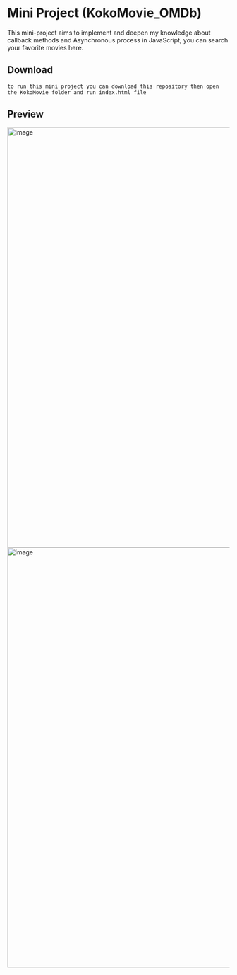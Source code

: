 # Mini Project (KokoMovie_OMDb)
This mini-project aims to implement and deepen my knowledge about callback methods and Asynchronous process in JavaScript, you can search your favorite movies here.
## Download
``
  to run this mini project you can download this repository then open the KokoMovie folder and run index.html file
``
## Preview
<img width="949" alt="image" src="https://github.com/kokojimz/Basic_JS/assets/93468154/1411b3d1-387a-4efd-a86c-2a0418db2745">
<img width="949" alt="image" src="https://github.com/kokojimz/Basic_JS/assets/93468154/92fd70b9-c73a-479a-98e7-02ce0d442836">
